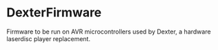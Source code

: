 # DexterFirmware
Firmware to be run on AVR microcontrollers used by Dexter, a hardware laserdisc player replacement.
